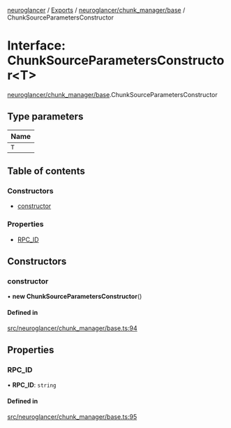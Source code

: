 [neuroglancer](../README.md) / [Exports](../modules.md) / [neuroglancer/chunk\_manager/base](../modules/neuroglancer_chunk_manager_base.md) / ChunkSourceParametersConstructor

# Interface: ChunkSourceParametersConstructor<T\>

[neuroglancer/chunk_manager/base](../modules/neuroglancer_chunk_manager_base.md).ChunkSourceParametersConstructor

## Type parameters

| Name |
| :------ |
| `T` |

## Table of contents

### Constructors

- [constructor](neuroglancer_chunk_manager_base.ChunkSourceParametersConstructor.md#constructor)

### Properties

- [RPC\_ID](neuroglancer_chunk_manager_base.ChunkSourceParametersConstructor.md#rpc_id)

## Constructors

### constructor

• **new ChunkSourceParametersConstructor**()

#### Defined in

[src/neuroglancer/chunk_manager/base.ts:94](https://github.com/ActiveBrainAtlas2/neuroglancer/blob/034b457d/src/neuroglancer/chunk_manager/base.ts#L94)

## Properties

### RPC\_ID

• **RPC\_ID**: `string`

#### Defined in

[src/neuroglancer/chunk_manager/base.ts:95](https://github.com/ActiveBrainAtlas2/neuroglancer/blob/034b457d/src/neuroglancer/chunk_manager/base.ts#L95)

